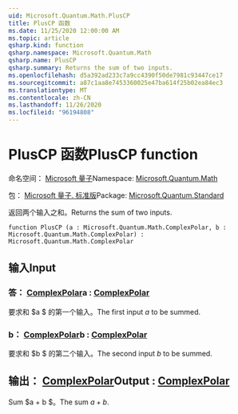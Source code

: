 ```yaml
---
uid: Microsoft.Quantum.Math.PlusCP
title: PlusCP 函数
ms.date: 11/25/2020 12:00:00 AM
ms.topic: article
qsharp.kind: function
qsharp.namespace: Microsoft.Quantum.Math
qsharp.name: PlusCP
qsharp.summary: Returns the sum of two inputs.
ms.openlocfilehash: d5a392ad233c7a9cc4390f50de7981c93447ce17
ms.sourcegitcommit: a87c1aa8e7453360025e47ba614f25b02ea84ec3
ms.translationtype: MT
ms.contentlocale: zh-CN
ms.lasthandoff: 11/26/2020
ms.locfileid: "96194808"
---
```

# <a name="pluscp-function"></a><span data-ttu-id="0cae1-102">PlusCP 函数</span><span class="sxs-lookup"><span data-stu-id="0cae1-102">PlusCP function</span></span>

<span data-ttu-id="0cae1-103">命名空间： [Microsoft 量子](xref:Microsoft.Quantum.Math)</span><span class="sxs-lookup"><span data-stu-id="0cae1-103">Namespace: [Microsoft.Quantum.Math](xref:Microsoft.Quantum.Math)</span></span>

<span data-ttu-id="0cae1-104">包： [Microsoft 量子. 标准版](https://nuget.org/packages/Microsoft.Quantum.Standard)</span><span class="sxs-lookup"><span data-stu-id="0cae1-104">Package: [Microsoft.Quantum.Standard](https://nuget.org/packages/Microsoft.Quantum.Standard)</span></span>


<span data-ttu-id="0cae1-105">返回两个输入之和。</span><span class="sxs-lookup"><span data-stu-id="0cae1-105">Returns the sum of two inputs.</span></span>

```qsharp
function PlusCP (a : Microsoft.Quantum.Math.ComplexPolar, b : Microsoft.Quantum.Math.ComplexPolar) : Microsoft.Quantum.Math.ComplexPolar
```


## <a name="input"></a><span data-ttu-id="0cae1-106">输入</span><span class="sxs-lookup"><span data-stu-id="0cae1-106">Input</span></span>

### <a name="a--complexpolar"></a><span data-ttu-id="0cae1-107">答： [ComplexPolar](xref:Microsoft.Quantum.Math.ComplexPolar)</span><span class="sxs-lookup"><span data-stu-id="0cae1-107">a : [ComplexPolar](xref:Microsoft.Quantum.Math.ComplexPolar)</span></span>

<span data-ttu-id="0cae1-108">要求和 $a $ 的第一个输入。</span><span class="sxs-lookup"><span data-stu-id="0cae1-108">The first input $a$ to be summed.</span></span>


### <a name="b--complexpolar"></a><span data-ttu-id="0cae1-109">b： [ComplexPolar](xref:Microsoft.Quantum.Math.ComplexPolar)</span><span class="sxs-lookup"><span data-stu-id="0cae1-109">b : [ComplexPolar](xref:Microsoft.Quantum.Math.ComplexPolar)</span></span>

<span data-ttu-id="0cae1-110">要求和 $b $ 的第二个输入。</span><span class="sxs-lookup"><span data-stu-id="0cae1-110">The second input $b$ to be summed.</span></span>



## <a name="output--complexpolar"></a><span data-ttu-id="0cae1-111">输出： [ComplexPolar](xref:Microsoft.Quantum.Math.ComplexPolar)</span><span class="sxs-lookup"><span data-stu-id="0cae1-111">Output : [ComplexPolar](xref:Microsoft.Quantum.Math.ComplexPolar)</span></span>

<span data-ttu-id="0cae1-112">Sum $a + b $。</span><span class="sxs-lookup"><span data-stu-id="0cae1-112">The sum $a + b$.</span></span>